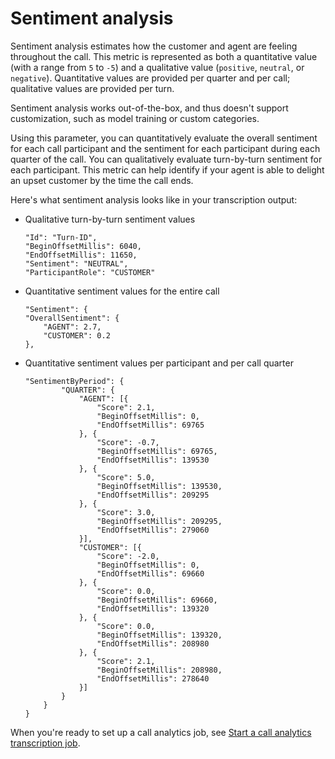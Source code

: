 # Sentiment analysis<a name="call-analytics-sentiment"></a>

Sentiment analysis estimates how the customer and agent are feeling throughout the call\. This metric is represented as both a quantitative value \(with a range from `5` to `-5`\) and a qualitative value \(`positive`, `neutral`, or `negative`\)\. Quantitative values are provided per quarter and per call; qualitative values are provided per turn\.

Sentiment analysis works out\-of\-the\-box, and thus doesn't support customization, such as model training or custom categories\.

Using this parameter, you can quantitatively evaluate the overall sentiment for each call participant and the sentiment for each participant during each quarter of the call\. You can qualitatively evaluate turn\-by\-turn sentiment for each participant\. This metric can help identify if your agent is able to delight an upset customer by the time the call ends\.

Here's what sentiment analysis looks like in your transcription output:
+ Qualitative turn\-by\-turn sentiment values

  ```
  "Id": "Turn-ID",
  "BeginOffsetMillis": 6040,
  "EndOffsetMillis": 11650,
  "Sentiment": "NEUTRAL",
  "ParticipantRole": "CUSTOMER"
  ```
+ Quantitative sentiment values for the entire call

  ```
  "Sentiment": {
  "OverallSentiment": {
      "AGENT": 2.7,
      "CUSTOMER": 0.2
  },
  ```
+ Quantitative sentiment values per participant and per call quarter

  ```
  "SentimentByPeriod": {
          "QUARTER": {
              "AGENT": [{
                  "Score": 2.1,
                  "BeginOffsetMillis": 0,
                  "EndOffsetMillis": 69765
              }, {
                  "Score": -0.7,
                  "BeginOffsetMillis": 69765,
                  "EndOffsetMillis": 139530
              }, {
                  "Score": 5.0,
                  "BeginOffsetMillis": 139530,
                  "EndOffsetMillis": 209295
              }, {
                  "Score": 3.0,
                  "BeginOffsetMillis": 209295,
                  "EndOffsetMillis": 279060
              }],
              "CUSTOMER": [{
                  "Score": -2.0,
                  "BeginOffsetMillis": 0,
                  "EndOffsetMillis": 69660
              }, {
                  "Score": 0.0,
                  "BeginOffsetMillis": 69660,
                  "EndOffsetMillis": 139320
              }, {
                  "Score": 0.0,
                  "BeginOffsetMillis": 139320,
                  "EndOffsetMillis": 208980
              }, {
                  "Score": 2.1,
                  "BeginOffsetMillis": 208980,
                  "EndOffsetMillis": 278640
              }]
          }
      }
  }
  ```

When you're ready to set up a call analytics job, see [Start a call analytics transcription job](call-analytics-start.md)\.